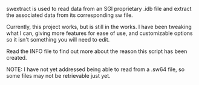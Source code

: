 swextract is used to read data from an SGI proprietary .idb file and extract the associated data from its corresponding sw file.

Currently, this project works, but is still in the works.  I have been tweaking what I can, giving more features for ease of use, and customizable options so it isn't something you will need to edit.

Read the INFO file to find out more about the reason this script has been created.

NOTE: I have not yet addressed being able to read from a .sw64 file, so some files may not be retrievable just yet.
